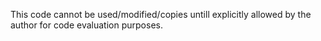 This code cannot be used/modified/copies untill explicitly allowed by the author for code evaluation purposes.